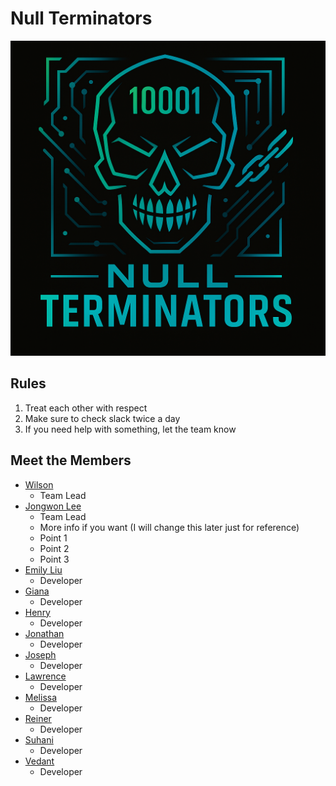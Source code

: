 # Null Terminators
<!-- logo -->
![Logo](/admin/branding/logo.png)
## Rules
1. Treat each other with respect
2. Make sure to check slack twice a day
3. If you need help with something, let the team know


## Meet the Members
- [Wilson](https://w6zhu.github.io/25SP-CSE110/)
  - Team Lead
- [Jongwon Lee](https://jongwonlee123.github.io/Review/)
  - Team Lead
  - More info if you want (I will change this later just for reference)
  - Point 1
  - Point 2
  - Point 3
- [Emily Liu]()
  - Developer
- [Giana]()
  - Developer
- [Henry]()
  - Developer
- [Jonathan](https://jkook9513.github.io/CSE110-LAB1/)
  - Developer
- [Joseph](https://impropabletank.github.io/GitHub-Pages-project/)
  - Developer
- [Lawrence]()
  - Developer
- [Melissa]( https://melissadelacruz.github.io/Melissas-Webpage/)
  - Developer
- [Reiner]( https://rluminto.github.io/GitHub-Pages-Project-CSE-110/ )
  - Developer
- [Suhani](https://suhanii2310.github.io/CSE110_Lab1/)
  - Developer
- [Vedant]()
  - Developer
